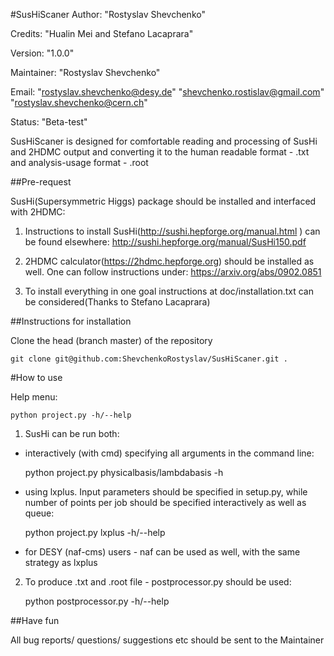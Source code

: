 #SusHiScaner
Author:     "Rostyslav Shevchenko"

Credits:    "Hualin Mei and Stefano Lacaprara"

Version:    "1.0.0"

Maintainer: "Rostyslav Shevchenko"

Email:      "rostyslav.shevchenko@desy.de"
            "shevchenko.rostislav@gmail.com"
            "rostyslav.shevchenko@cern.ch"

Status:     "Beta-test"

SusHiScaner is designed for comfortable reading and processing of SusHi and
2HDMC output and converting it to the human readable format - .txt and
analysis-usage format - .root

##Pre-request

SusHi(Supersymmetric Higgs) package should be installed and interfaced
with 2HDMC:
1. Instructions to install SusHi(http://sushi.hepforge.org/manual.html ) can be
found elsewhere: http://sushi.hepforge.org/manual/SusHi150.pdf

2. 2HDMC calculator(https://2hdmc.hepforge.org) should be installed as well.
One can follow instructions under: https://arxiv.org/abs/0902.0851

3. To install everything in one goal instructions at doc/installation.txt
can be considered(Thanks to Stefano Lacaprara)

##Instructions for installation

Clone the head (branch master) of the repository

    git clone git@github.com:ShevchenkoRostyslav/SusHiScaner.git .

#How to use

Help menu:

    python project.py -h/--help

1. SusHi can be run both:
- interactively (with cmd) specifying all arguments in the command line:

    python project.py physicalbasis/lambdabasis -h

- using lxplus. Input parameters should be specified in setup.py,
  while number of points per job should be specified interactively as well as
  queue:

    python project.py lxplus -h/--help

- for DESY (naf-cms) users - naf can be used as well, with the same strategy as
  lxplus

2. To produce .txt and .root file - postprocessor.py should be used:

    python postprocessor.py -h/--help

##Have fun

All bug reports/ questions/ suggestions etc should be sent to the Maintainer
